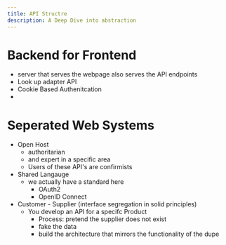 ```yaml
---
title: API Structre
description: A Deep Dive into abstraction
---
```


# Backend for Frontend
+ server that serves the webpage also serves the API endpoints
+ Look up adapter API
+ Cookie Based Authenitcation
+ 

# Seperated Web Systems

+ Open Host
    + authoritarian
    + and expert in a specific area
    + Users of these API's are confirmists
+ Shared Langauge
    + we actually have a standard here
        + OAuth2
        + OpenID Connect
+ Customer - Supplier (interface segregation in solid principles)
    + You develop an API for a specifc Product
        + Process: pretend the supplier does not exist
        + fake the data
        + build the architecture that mirrors the functionality of the dupe
